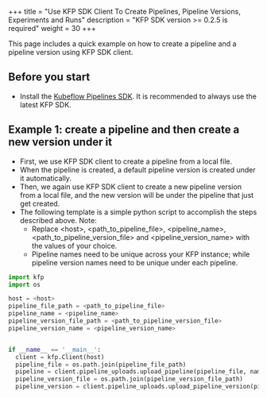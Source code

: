 +++
title = "Use KFP SDK Client To Create Pipelines, Pipeline Versions, Experiments and Runs"
description = "KFP SDK version >= 0.2.5 is required"
weight = 30
+++

This page includes a quick example on how to create a pipeline and a pipeline version using KFP SDK client.


## Before you start

* Install the [Kubeflow Pipelines SDK](/docs/pipelines/sdk/install-sdk/). It is recommended to always use the latest KFP SDK.

## Example 1: create a pipeline and then create a new version under it

* First, we use KFP SDK client to create a pipeline from a local file.
* When the pipeline is created, a default pipeline version is created under it automatically.
* Then, we again use KFP SDK client to create a new pipeline version from a local file, and the new version will be under the pipeline that just get created.
* The following template is a simple python script to accomplish the steps described above. Note:
    * Replace \<host>, \<path_to_pipeline_file>, \<pipeline_name>, \<path_to_pipeline_version_file> and \<pipeline_version_name> with the values of your choice.
    * Pipeline names need to be unique across your KFP instance; while pipeline version names need to be unique under each pipeline.

```python
import kfp
import os

host = <host>
pipeline_file_path = <path_to_pipeline_file>
pipeline_name = <pipeline_name>
pipeline_version_file_path = <path_to_pipeline_version_file>
pipeline_version_name = <pipeline_version_name>


if __name__ == '__main__':
  client = kfp.Client(host)
  pipeline_file = os.path.join(pipeline_file_path)
  pipeline = client.pipeline_uploads.upload_pipeline(pipeline_file, name=pipeline_name)
  pipeline_version_file = os.path.join(pipeline_version_file_path)
  pipeline_version = client.pipeline_uploads.upload_pipeline_version(pipeline_version_file, name=pipeline_version_name, pipelineid=pipeline.id)
```